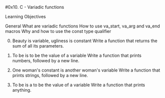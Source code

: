 #0x10. C - Variadic functions

Learning Objectives

General
What are variadic functions
How to use va_start, va_arg and va_end macros
Why and how to use the const type qualifier

0. Beauty is variable, ugliness is constant
Write a function that returns the sum of all its parameters.

1. To be is to be the value of a variable
Write a function that prints numbers, followed by a new line.

2. One woman's constant is another woman's variable
Write a function that prints strings, followed by a new line.

3. To be is a to be the value of a variable
Write a function that prints anything.
